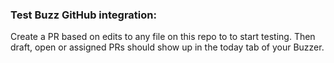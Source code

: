 ### Test Buzz GitHub integration: 
Create a PR based on edits to any file on this repo to to start testing. 
Then draft, open or assigned PRs should show up in the today tab of your Buzzer.
